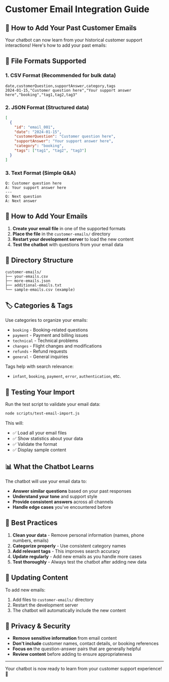 # Customer Email Integration Guide

## 📧 How to Add Your Past Customer Emails

Your chatbot can now learn from your historical customer support interactions! Here's how to add your past emails:

## 📁 File Formats Supported

### 1. **CSV Format** (Recommended for bulk data)
```csv
date,customerQuestion,supportAnswer,category,tags
2024-01-15,"Customer question here","Your support answer here","booking","tag1,tag2,tag3"
```

### 2. **JSON Format** (Structured data)
```json
[
  {
    "id": "email_001",
    "date": "2024-01-15",
    "customerQuestion": "Customer question here",
    "supportAnswer": "Your support answer here",
    "category": "booking",
    "tags": ["tag1", "tag2", "tag3"]
  }
]
```

### 3. **Text Format** (Simple Q&A)
```text
Q: Customer question here
A: Your support answer here
---
Q: Next question
A: Next answer
```

## 🚀 How to Add Your Emails

1. **Create your email file** in one of the supported formats
2. **Place the file** in the `customer-emails/` directory
3. **Restart your development server** to load the new content
4. **Test the chatbot** with questions from your email data

## 📂 Directory Structure
```
customer-emails/
├── your-emails.csv
├── more-emails.json
├── additional-emails.txt
└── sample-emails.csv (example)
```

## 🏷️ Categories & Tags

Use categories to organize your emails:
- `booking` - Booking-related questions
- `payment` - Payment and billing issues
- `technical` - Technical problems
- `changes` - Flight changes and modifications
- `refunds` - Refund requests
- `general` - General inquiries

Tags help with search relevance:
- `infant`, `booking`, `payment`, `error`, `authentication`, etc.

## 🔧 Testing Your Import

Run the test script to validate your email data:

```bash
node scripts/test-email-import.js
```

This will:
- ✅ Load all your email files
- ✅ Show statistics about your data
- ✅ Validate the format
- ✅ Display sample content

## 📊 What the Chatbot Learns

The chatbot will use your email data to:
- **Answer similar questions** based on your past responses
- **Understand your tone** and support style
- **Provide consistent answers** across all channels
- **Handle edge cases** you've encountered before

## 🎯 Best Practices

1. **Clean your data** - Remove personal information (names, phone numbers, emails)
2. **Categorize properly** - Use consistent category names
3. **Add relevant tags** - This improves search accuracy
4. **Update regularly** - Add new emails as you handle more cases
5. **Test thoroughly** - Always test the chatbot after adding new data

## 🔄 Updating Content

To add new emails:
1. Add files to `customer-emails/` directory
2. Restart the development server
3. The chatbot will automatically include the new content

## 🚨 Privacy & Security

- **Remove sensitive information** from email content
- **Don't include** customer names, contact details, or booking references
- **Focus on** the question-answer pairs that are generally helpful
- **Review content** before adding to ensure appropriateness

---

Your chatbot is now ready to learn from your customer support experience! 🎉
